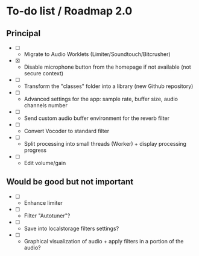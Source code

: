 # To-do list / Roadmap 2.0


## Principal

* [ ] - Migrate to Audio Worklets (Limiter/Soundtouch/Bitcrusher)
* [x] - Disable microphone button from the homepage if not available (not secure context)
* [ ] - Transform the "classes" folder into a library (new Github repository)
* [ ] - Advanced settings for the app: sample rate, buffer size, audio channels number
* [ ] - Send custom audio buffer environment for the reverb filter
* [ ] - Convert Vocoder to standard filter
* [ ] - Split processing into small threads (Worker) + display processing progress
* [ ] - Edit volume/gain

## Would be good but not important

* [ ] - Enhance limiter
* [ ] - Filter "Autotuner"?
* [ ] - Save into localstorage filters settings?
* [ ] - Graphical visualization of audio + apply filters in a portion of the audio?